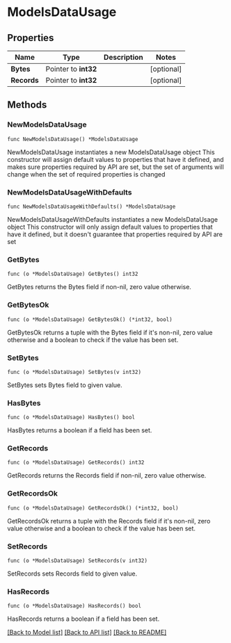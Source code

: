 # ModelsDataUsage

## Properties

Name | Type | Description | Notes
------------ | ------------- | ------------- | -------------
**Bytes** | Pointer to **int32** |  | [optional] 
**Records** | Pointer to **int32** |  | [optional] 

## Methods

### NewModelsDataUsage

`func NewModelsDataUsage() *ModelsDataUsage`

NewModelsDataUsage instantiates a new ModelsDataUsage object
This constructor will assign default values to properties that have it defined,
and makes sure properties required by API are set, but the set of arguments
will change when the set of required properties is changed

### NewModelsDataUsageWithDefaults

`func NewModelsDataUsageWithDefaults() *ModelsDataUsage`

NewModelsDataUsageWithDefaults instantiates a new ModelsDataUsage object
This constructor will only assign default values to properties that have it defined,
but it doesn't guarantee that properties required by API are set

### GetBytes

`func (o *ModelsDataUsage) GetBytes() int32`

GetBytes returns the Bytes field if non-nil, zero value otherwise.

### GetBytesOk

`func (o *ModelsDataUsage) GetBytesOk() (*int32, bool)`

GetBytesOk returns a tuple with the Bytes field if it's non-nil, zero value otherwise
and a boolean to check if the value has been set.

### SetBytes

`func (o *ModelsDataUsage) SetBytes(v int32)`

SetBytes sets Bytes field to given value.

### HasBytes

`func (o *ModelsDataUsage) HasBytes() bool`

HasBytes returns a boolean if a field has been set.

### GetRecords

`func (o *ModelsDataUsage) GetRecords() int32`

GetRecords returns the Records field if non-nil, zero value otherwise.

### GetRecordsOk

`func (o *ModelsDataUsage) GetRecordsOk() (*int32, bool)`

GetRecordsOk returns a tuple with the Records field if it's non-nil, zero value otherwise
and a boolean to check if the value has been set.

### SetRecords

`func (o *ModelsDataUsage) SetRecords(v int32)`

SetRecords sets Records field to given value.

### HasRecords

`func (o *ModelsDataUsage) HasRecords() bool`

HasRecords returns a boolean if a field has been set.


[[Back to Model list]](../README.md#documentation-for-models) [[Back to API list]](../README.md#documentation-for-api-endpoints) [[Back to README]](../README.md)


